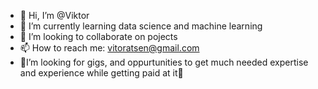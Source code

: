 - 👋 Hi, I’m @Viktor
- 🌱 I’m currently learning data science and machine learning 
- 💞️ I’m looking to collaborate on pojects
- 📫 How to reach me: vitoratsen@gmail.com
- 🤔I’m looking for  gigs, and oppurtunities to get much needed expertise and experience while getting paid at it🙏

<!---
vickutz/vickutz is a ✨ special ✨ repository because its `README.md` (this file) appears on your GitHub profile.
You can click the Preview link to take a look at your changes.
--->
 
